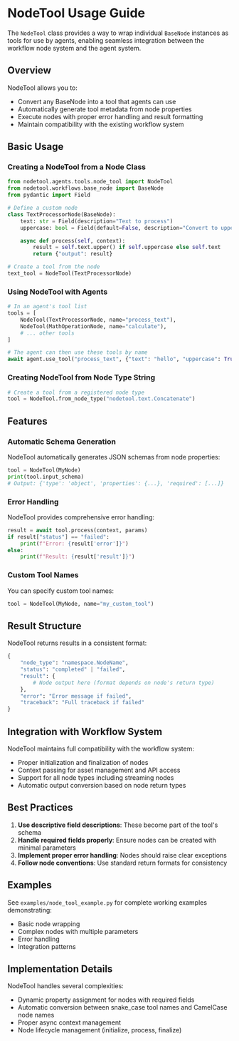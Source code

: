 # NodeTool Usage Guide

The `NodeTool` class provides a way to wrap individual `BaseNode` instances as tools for use by agents, enabling
seamless integration between the workflow node system and the agent system.

## Overview

NodeTool allows you to:

- Convert any BaseNode into a tool that agents can use
- Automatically generate tool metadata from node properties
- Execute nodes with proper error handling and result formatting
- Maintain compatibility with the existing workflow system

## Basic Usage

### Creating a NodeTool from a Node Class

```python
from nodetool.agents.tools.node_tool import NodeTool
from nodetool.workflows.base_node import BaseNode
from pydantic import Field

# Define a custom node
class TextProcessorNode(BaseNode):
    text: str = Field(description="Text to process")
    uppercase: bool = Field(default=False, description="Convert to uppercase")

    async def process(self, context):
        result = self.text.upper() if self.uppercase else self.text
        return {"output": result}

# Create a tool from the node
text_tool = NodeTool(TextProcessorNode)
```

### Using NodeTool with Agents

```python
# In an agent's tool list
tools = [
    NodeTool(TextProcessorNode, name="process_text"),
    NodeTool(MathOperationNode, name="calculate"),
    # ... other tools
]

# The agent can then use these tools by name
await agent.use_tool("process_text", {"text": "hello", "uppercase": True})
```

### Creating NodeTool from Node Type String

```python
# Create a tool from a registered node type
tool = NodeTool.from_node_type("nodetool.text.Concatenate")
```

## Features

### Automatic Schema Generation

NodeTool automatically generates JSON schemas from node properties:

```python
tool = NodeTool(MyNode)
print(tool.input_schema)
# Output: {'type': 'object', 'properties': {...}, 'required': [...]}
```

### Error Handling

NodeTool provides comprehensive error handling:

```python
result = await tool.process(context, params)
if result["status"] == "failed":
    print(f"Error: {result['error']}")
else:
    print(f"Result: {result['result']}")
```

### Custom Tool Names

You can specify custom tool names:

```python
tool = NodeTool(MyNode, name="my_custom_tool")
```

## Result Structure

NodeTool returns results in a consistent format:

```python
{
    "node_type": "namespace.NodeName",
    "status": "completed" | "failed",
    "result": {
        # Node output here (format depends on node's return type)
    },
    "error": "Error message if failed",
    "traceback": "Full traceback if failed"
}
```

## Integration with Workflow System

NodeTool maintains full compatibility with the workflow system:

- Proper initialization and finalization of nodes
- Context passing for asset management and API access
- Support for all node types including streaming nodes
- Automatic output conversion based on node return types

## Best Practices

1. **Use descriptive field descriptions**: These become part of the tool's schema
1. **Handle required fields properly**: Ensure nodes can be created with minimal parameters
1. **Implement proper error handling**: Nodes should raise clear exceptions
1. **Follow node conventions**: Use standard return formats for consistency

## Examples

See `examples/node_tool_example.py` for complete working examples demonstrating:

- Basic node wrapping
- Complex nodes with multiple parameters
- Error handling
- Integration patterns

## Implementation Details

NodeTool handles several complexities:

- Dynamic property assignment for nodes with required fields
- Automatic conversion between snake_case tool names and CamelCase node names
- Proper async context management
- Node lifecycle management (initialize, process, finalize)
